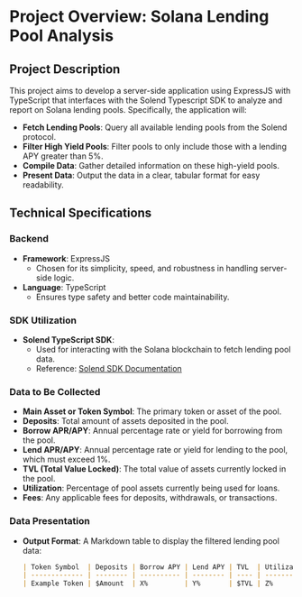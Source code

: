 # Project Overview: Solana Lending Pool Analysis

## Project Description

This project aims to develop a server-side application using ExpressJS with TypeScript that interfaces with the Solend Typescript SDK to analyze and report on Solana lending pools. Specifically, the application will:

-   **Fetch Lending Pools**: Query all available lending pools from the Solend protocol.
-   **Filter High Yield Pools**: Filter pools to only include those with a lending APY greater than 5%.
-   **Compile Data**: Gather detailed information on these high-yield pools.
-   **Present Data**: Output the data in a clear, tabular format for easy readability.

## Technical Specifications

### Backend

-   **Framework**: ExpressJS
    -   Chosen for its simplicity, speed, and robustness in handling server-side logic.
-   **Language**: TypeScript
    -   Ensures type safety and better code maintainability.

### SDK Utilization

-   **Solend TypeScript SDK**:
    -   Used for interacting with the Solana blockchain to fetch lending pool data.
    -   Reference: [Solend SDK Documentation](sdk.solend.fi)[](https://sdk.solend.fi/)

### Data to Be Collected

-   **Main Asset or Token Symbol**: The primary token or asset of the pool.
-   **Deposits**: Total amount of assets deposited in the pool.
-   **Borrow APR/APY**: Annual percentage rate or yield for borrowing from the pool.
-   **Lend APR/APY**: Annual percentage rate or yield for lending to the pool, which must exceed 1%.
-   **TVL (Total Value Locked)**: The total value of assets currently locked in the pool.
-   **Utilization**: Percentage of pool assets currently being used for loans.
-   **Fees**: Any applicable fees for deposits, withdrawals, or transactions.

### Data Presentation

-   **Output Format**: A Markdown table to display the filtered lending pool data:

    ```markdown
    | Token Symbol  | Deposits | Borrow APY | Lend APY | TVL  | Utilization | Fees  |
    | ------------- | -------- | ---------- | -------- | ---- | ----------- | ----- |
    | Example Token | $Amount  | X%         | Y%       | $TVL | Z%          | Fee % |
    ```
